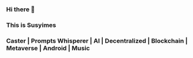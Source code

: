 ### Hi there 👋

### This is Susyimes

### Caster | Prompts Whisperer | AI | Decentralized | Blockchain | Metaverse | Android | Music 
